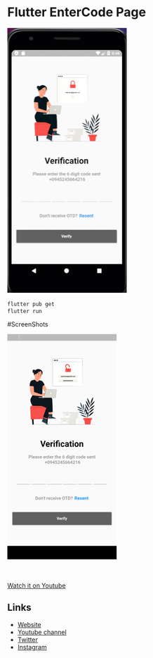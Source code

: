 # Flutter EnterCode Page


![Flutter EnterCode Ui](./assets/images/image1.gif?raw=true "Optional Title")

```
flutter pub get
flutter run
```

#ScreenShots

<img alt="Flutter Beautiful EnterCode Ui" src="./assets/images/image2.png" height="512em"/>

<br><br>
[Watch it on Youtube](https://youtube.com)


## Links

* [Website](https://phloxcompany.com)
* [Youtube channel](https://www.youtube.com/channel/UC6sTNoJi_G_O5lNzc6JgLew)
* [Twitter](https://twitter.com/phloxcompany)
* [Instagram](https://instagram.com/phloxcompany)
